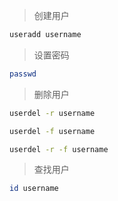 > 创建用户

```bash
useradd username
```

> 设置密码

```bash
passwd
```

> 删除用户

```bash
userdel -r username

userdel -f username

userdel -r -f username
```

> 查找用户

```bash
id username
```
